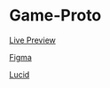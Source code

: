# Game-Proto

[Live Preview](https://helium5250.github.io/Game-Proto/index.html)

[Figma](https://www.figma.com/file/8gVSMC2oRwpvuoIy0CF2hm/Chat-Dashboard?node-id=1%3A26)

[Lucid](https://lucid.app/lucidchart/invitations/accept/aa55a5d3-81bc-4d4c-a799-fdd7155b3d79)
